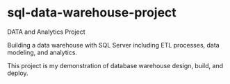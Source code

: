 # sql-data-warehouse-project
DATA and Analytics Project



Building a data warehouse with SQL Server including ETL processes, data modeling, and analytics.

This project is my demonstration of database warehouse design, build, and deploy. 
